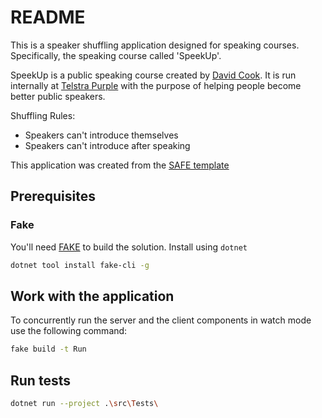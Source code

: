 # README

This is a speaker shuffling application designed for speaking courses. Specifically, the speaking course called 'SpeekUp'.

SpeekUp is a public speaking course created by [David Cook](https://twitter.com/David_Cook). It is run internally at [Telstra Purple](https://www.telstra.com.au/business-enterprise/services/telstra-purple) with the purpose of helping people become better public speakers.

Shuffling Rules:

- Speakers can't introduce themselves
- Speakers can't introduce after speaking

This application was created from the [SAFE template](https://github.com/SAFE-Stack/SAFE-template)

## Prerequisites

### Fake

You'll need [FAKE](https://fake.build/) to build the solution. Install using
`dotnet`

```bash
dotnet tool install fake-cli -g
```

## Work with the application

To concurrently run the server and the client components in watch mode use the following command:

```bash
fake build -t Run
```

## Run tests

```bash
dotnet run --project .\src\Tests\
```

